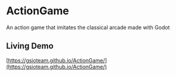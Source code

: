 # ActionGame
An action game that imitates the classical arcade made with Godot

## Living Demo

[https://gsioteam.github.io/ActionGame/](https://gsioteam.github.io/ActionGame/)
